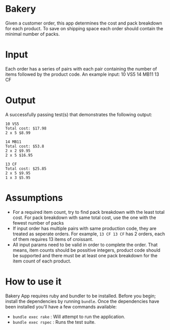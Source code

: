 # Bakery

Given a customer order, this app determines the cost and pack breakdown for each product. To save on shipping space each order should contain the minimal number of packs.

# Input

Each order has a series of pairs with each pair containing the number of items followed by the product code. An example input:
10 VS5 14 MB11 13 CF

# Output

A successfully passing test(s) that demonstrates the following output:

```
10 VS5
Total cost: $17.98
2 x 5 $8.99

14 MB11
Total cost: $53.8
2 x 2 $9.95
2 x 5 $16.95

13 CF
Total cost: $25.85
2 x 5 $9.95 
1 x 3 $5.95
```

# Assumptions
- For a required item count, try to find pack breakdown with the least total cost. For pack breakdown with same total cost, use the one with the fewest number of packs
- If input order has multiple pairs with same production code, they are treated as seperate orders. For example, `13 CF 13 CF` has 2 orders, each of them requires 13 items of croissant.
- All input params need to be valid in order to complete the order. That means, item counts should be possitive integers, product code should be supported and there must be at least one pack breakdown for the item count of each product.

# How to use it

Bakery App requires ruby and bundler to be installed. Before you begin; install the dependencies by running `bundle`.
Once the dependencies have been installed you'll have a few commands available:

- `bundle exec rake`  : Will attempt to run the application.
- `bundle exec rspec` : Runs the test suite.
